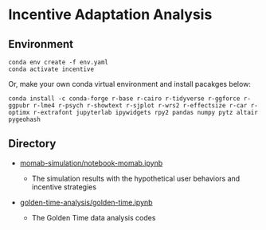 # Incentive Adaptation Analysis


## Environment
```shell
conda env create -f env.yaml
conda activate incentive
```
Or, make your own conda virtual environment and install pacakges below:

```shell
conda install -c conda-forge r-base r-cairo r-tidyverse r-ggforce r-ggpubr r-lme4 r-psych r-showtext r-sjplot r-wrs2 r-effectsize r-car r-optimx r-extrafont jupyterlab ipywidgets rpy2 pandas numpy pytz altair pygeohash
```

## Directory
- [momab-simulation/notebook-momab.ipynb](momab-simulation/notebook-momab.ipynb)
  - The simulation results with the hypothetical user behaviors and incentive strategies

- [golden-time-analysis/golden-time.ipynb](golden-time-analysis/golden-time.ipynb)
  - The Golden Time data analysis codes

